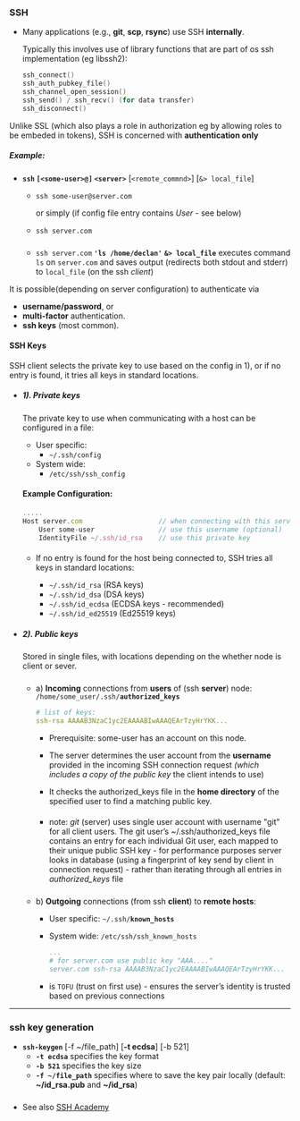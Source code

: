 ### SSH

- Many applications (e.g., **git**, **scp**, **rsync**) use SSH **internally**. 

    Typically this involves use of library functions that are part of os ssh implementation (eg libssh2):

    ```c
    ssh_connect()
    ssh_auth_pubkey_file()
    ssh_channel_open_session()
    ssh_send() / ssh_recv() (for data transfer)
    ssh_disconnect()
    ```
Unlike SSL (which also plays a role in authorization eg by allowing roles to be embeded in tokens), SSH is concerned with **authentication only**

##### Example:

- **`ssh` `[<some-user>@]` `<server>`** [`<remote_commnd>`] [`&> local_file`]
    - `ssh some-user@server.com `

        or simply (if config file entry contains _User_ - see below)

    - `ssh server.com`

    ###
    - `ssh server.com` **`'ls /home/declan'`** **`&> local_file`**
        executes command `ls` on `server.com` and saves output (redirects both stdout and stderr) to `local_file` (on the ssh _client_)

It is possible(depending on server configuration) to authenticate via 
- **username/password**, or 
- **multi-factor** authentication.
- **ssh keys** (most common). 

#### SSH Keys
SSH client selects the private key to use based on the config in 1), or if no entry is found, it tries all keys in standard locations.
- ##### 1). Private keys
    The private key to use when communicating with a host can be configured in a file:
    - User specific:
        - `~/.ssh/config`
    - System wide:
        - `/etc/ssh/ssh_config`

    #### Example Configuration:
    ```javascript
    .....
    Host server.com                   // when connecting with this server
        User some-user                // use this username (optional)
        IdentityFile ~/.ssh/id_rsa    // use this private key
    ```

    ####
    - If no entry is found for the host being connected to, SSH tries all keys in standard locations:

        - `~/.ssh/id_rsa` (RSA keys)
        - `~/.ssh/id_dsa` (DSA keys)
        - `~/.ssh/id_ecdsa` (ECDSA keys - recommended)
        - `~/.ssh/id_ed25519` (Ed25519 keys)

- ##### 2). Public keys

    Stored in single files, with locations depending on the whether node is client or sever. 


    #####
    - a) **Incoming** connections from **users** of (ssh **server**) node:
      `/home/some_user/.ssh/`**`authorized_keys`**

        ```yaml
        # list of keys:
        ssh-rsa AAAAB3NzaC1yc2EAAAABIwAAAQEArTzyHrYKK...
        ```

        - Prerequisite: some-user has an account on this node.

        - The server determines the user account from the **username** provided in the incoming SSH connection request _(which includes a copy of the public key_ the client intends to use)

        - It checks the authorized_keys file in the **home directory** of the specified user to find a matching public key.

        ####
        - note: *git* (server) uses single user account with username "git" for all client users.  The git user’s ~/.ssh/authorized_keys file contains an entry for each individual Git user, each mapped to their unique public SSH key - for performance purposes server  looks in database (using a fingerprint of key send by client in connection request) - rather than iterating through all entries in _authorized_keys_ file
    #####
    - b) **Outgoing** connections (from ssh **client**) to **remote hosts**:
        
        - User specific:
          `~/.ssh/`**`known_hosts`**
        - System wide:
          `/etc/ssh/ssh_known_hosts`

            ```yaml
            ...
            # for server.com use public key "AAA...."
            server.com ssh-rsa AAAAB3NzaC1yc2EAAAABIwAAAQEArTzyHrYKK...
            ```
        - is `TOFU` (trust on first use) - ensures the server’s identity is trusted based on previous connections

---
### ssh key generation

- **`ssh-keygen`** [-f ~/file_path] [**-t ecdsa**] [-b 521]
    - **`-t ecdsa`** specifies the key format
    - **`-b 521`** specifies the key size
    - **`-f ~/file_path`** specifies where to save the key pair locally (default: **~/id_rsa.pub** and **~/id_rsa**)

###
- See also [SSH Academy](https://www.ssh.com/academy/ssh/keygen) 
